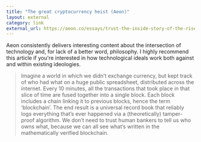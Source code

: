 ```yaml
---
title: "The great cryptocurrency heist (Aeon)"
layout: external
category: link
external_url: https://aeon.co/essays/trust-the-inside-story-of-the-rise-and-fall-of-ethereum
---
```

Aeon consistently delivers interesting content about the intersection of technology and, for lack of a better word, philosophy. I highly recommend this article if you're interested in how technological ideals work both against and within existing ideologies. 

> Imagine a world in which we didn’t exchange currency, but kept track of who had what on a huge public spreadsheet, distributed across the internet. Every 10 minutes, all the transactions that took place in that slice of time are fused together into a single block. Each block includes a chain linking it to previous blocks, hence the term ‘blockchain’. The end result is a universal record book that reliably logs everything that’s ever happened via a (theoretically) tamper-proof algorithm. We don’t need to trust human bankers to tell us who owns what, because we can all see what’s written in the mathematically verified blockchain.